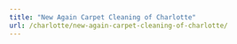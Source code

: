 ```yaml
---
title: "New Again Carpet Cleaning of Charlotte"
url: /charlotte/new-again-carpet-cleaning-of-charlotte/
---
```

